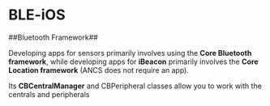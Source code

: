 # BLE-iOS

##Bluetooth Framework##

Developing apps for sensors primarily involves using the **Core Bluetooth framework**, while developing apps for **iBeacon** primarily involves the **Core Location framework** (ANCS does not require an app).

Its **CBCentralManager** and CBPeripheral classes allow you to work with the centrals and peripherals
